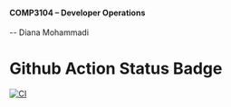 #### COMP3104 – Developer Operations
-- Diana Mohammadi

# Github Action Status Badge
[![CI](https://github.com/diana-mohammadi/COMP3104/actions/workflows/ci.yml/badge.svg)](https://github.com/diana-mohammadi/COMP3104/actions/workflows/ci.yml)